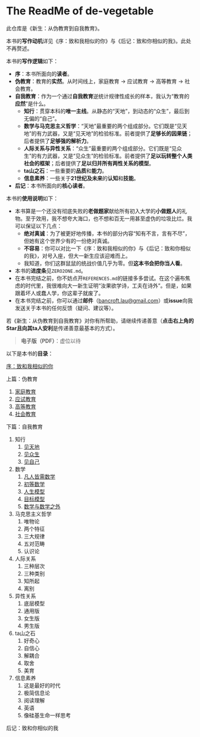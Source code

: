 # The ReadMe of de-vegetable

此仓库是《新生：从伪教育到自我教育》。

本书的**写作动机**详见《序：致和我相似的你》与《后记：致和你相似的我》。此处不再赘述。

本书的**写作逻辑**如下：

- **序**：本书所面向的**读者**。
- **伪教育**：教育的**实然**。从时间线上，家庭教育 → 应试教育 → 高等教育 → 社会教育。
- **自我教育**：作为一个通过**自我教育**逆统计规律性成长的样本，我认为“教育的**应然**”是什么。
  - **知行**：贯穿本科的**唯一主线**。从静态的“天地”，到动态的“众生”，最后到无偏的“自己”。
  - **数学与马克思主义哲学**：“天地”最重要的两个组成部分。它们既是“见天地”的有力武器，又是“见天地”的检验标准。前者提供了**足够长的因果链**；后者提供了**足够强的解析力**。
  - **人际关系与异性关系**：“众生”最重要的两个组成部分。它们既是“见众生”的有力武器，又是“见众生”的检验标准。前者提供了**足以玩转整个人类社会的框架**；后者提供了**足以归并所有两性关系的模型**。
  - **ta山之石**：一些重要的**品质**和**能力**。
  - **信息素养**：一些关于**21世纪及未来**的**认知**和**技能**。
- **后记**：本书所面向的**核心读者**。

本书的**使用说明**如下：

- 本书算是一个还没有彻底失败的**老做题家**献给所有初入大学的**小做题人**的礼物。至于效用，我不想夸大海口，也不想和百无一用甚至虚伪的垃圾比烂。我可以保证以下几点：
  - **绝对真诚**：为了被更好地传播，本书的部分内容“知有不言，言有不尽”，但她有这个世界少有的一份绝对真诚。
  - **不容易**：你可以对比一下《序：致和我相似的你》与《后记：致和你相似的我》，对号入座，但大一新生应该迎难而上。
  - 我知道，你们这群鼠鼠的统战价值几乎为零。但**这本书会把你当人看**。
- 本书的**进度条**见`ZERO2ONE.md`。
- 在本书完结之前，你不妨点开`REFERENCES.md`的链接多多尝试。在这个遍布焦虑的时代里，我很难向大一新生证明“汝果欲学诗，工夫在诗外”。但是，如果跟着坏人或蠢人学，你这辈子就废了。
- 在本书完结之前，你可以通过**邮件**（bancroft.lau@gmail.com）或**issue**向我发送关于本书的任何反馈（疑问、建议等）。

若《新生：从伪教育到自我教育》对你有所帮助，请继续传递善意（**点击右上角的Star且向其ta人安利**是传递善意最基本的方式）。

> **电子版（PDF）**：虚位以待

以下是本书的**目录**：

[序：致和我相似的你](https://github.com/Anticorianderist/de-vegetable/blob/main/src/1-preface-to-you-like-me.md)

上篇：伪教育

1. [家庭教育](https://github.com/Anticorianderist/de-vegetable/blob/main/src/1-pseudo-educations/1-family-education.md)
2. [应试教育](https://github.com/Anticorianderist/de-vegetable/blob/main/src/1-pseudo-educations/2-exam-oriented-education.md)
3. [高等教育](https://github.com/Anticorianderist/de-vegetable/blob/main/src/1-pseudo-educations/3-higher-education.md)
4. [社会教育](https://github.com/Anticorianderist/de-vegetable/blob/main/src/1-pseudo-educations/4-social-education.md)

下篇：自我教育

1. 知行
   1. [见天地](https://github.com/Anticorianderist/de-vegetable/blob/main/src/2-self-educations/1-knowing-your-life/1-knowing-the-world.md)
   2. [见众生](https://github.com/Anticorianderist/de-vegetable/blob/main/src/2-self-educations/1-knowing-your-life/2-knowing-the-people.md)
   3. [见自己](https://github.com/Anticorianderist/de-vegetable/blob/main/src/2-self-educations/1-knowing-your-life/3-knowing-yourself.md)
2. 数学
   1. [凡人皆需数学](https://github.com/Anticorianderist/de-vegetable/blob/main/src/2-self-educations/2-math/1-everyone-needs-math.md)
   2. [初等数学](https://github.com/Anticorianderist/de-vegetable/blob/main/src/2-self-educations/2-math/2-elementary-math.md)
   3. [人生模型](https://github.com/Anticorianderist/de-vegetable/blob/main/src/2-self-educations/2-math/3-life-model.md)
   4. [目标模型](https://github.com/Anticorianderist/de-vegetable/blob/main/src/2-self-educations/2-math/4-goal-model.md)
   5. [数学与数学之外](https://github.com/Anticorianderist/de-vegetable/blob/main/src/2-self-educations/2-math/5-math-and-beyond.md)
3. 马克思主义哲学
   1. 唯物论
   2. 两个特征
   3. 三大规律
   4. 五对范畴
   5. 认识论
4. 人际关系
   1. 三种层次
   2. 三种类别
   3. 知所起
   4. 离别
5. 异性关系
   1. 底层模型
   2. 通用版
   3. 女生版
   4. 男生版
6. ta山之石
   1. 好奇心
   2. 自信心
   3. 解耦合
   4. 取舍
   5. 美育
7. 信息素养
   1. 这是最好的时代
   2. 极简信息论
   3. 阅读理解
   4. 英语
   5. 像硅基生命一样思考

后记：致和你相似的我